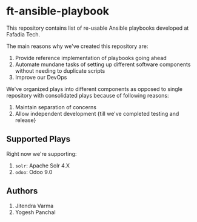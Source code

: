 # ft-ansible-playbook

This repository contains list of re-usable Ansible playbooks developed at Fafadia Tech. 

The main reasons why we've created this repository are:

1. Provide reference implementation of playbooks going ahead
1. Automate mundane tasks of setting up different software components without needing to duplicate scripts
1. Improve our DevOps

We've organized plays into different components as opposed to single repository with consolidated plays because of following reasons:

1. Maintain separation of concerns
1. Allow independent development {till we've completed testing and release}

## Supported Plays

Right now we're supporting:

1. `solr`: Apache Solr 4.X
1. `odoo`: Odoo 9.0

## Authors

1. Jitendra Varma
1. Yogesh Panchal